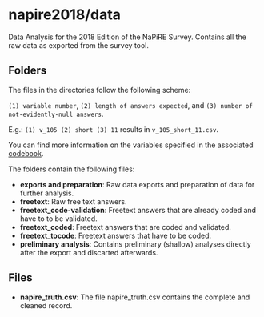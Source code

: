 # napire2018/data

Data Analysis for the 2018 Edition of the NaPiRE Survey.
Contains all the raw data as exported from the survey tool.

## Folders

The files in the directories follow the following scheme:

`(1) variable number`, `(2) length of answers expected`, and `(3) number of not-evidently-null answers`.

E.g.: `(1) v_105 (2) short (3) 11` results in `v_105_short_11.csv`.

You can find more information on the variables specified in the associated [codebook](https://github.com/NaPiRE/napire2018/blob/master/documentation/napire2018codebook.pdf).

The folders contain the following files:

- **exports and preparation**: Raw data exports and preparation of data for further analysis.
- **freetext**: Raw free text answers.
- **freetext_code-validation**: Freetext answers that are already coded and have to to be validated.
- **freetext_coded**: Freetext answers that are coded and validated.
- **freetext_tocode**: Freetext answers that have to be coded.
- **preliminary analysis**: Contains preliminary (shallow) analyses directly after the export and discarted afterwards.

## Files

- **napire_truth.csv**: The file napire_truth.csv contains the complete and cleaned record.
